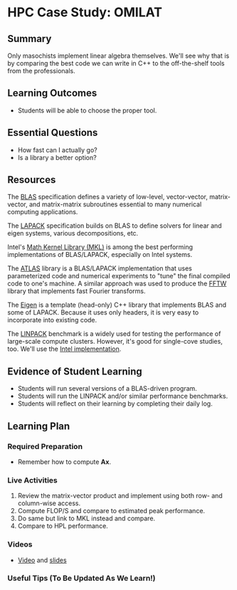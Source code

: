<!--
This "lecture" or "lesson" template is adapted from the one provided here:
 http://www.buffalo.edu/ubcei/enhance/teaching/lesson-planning.html
Although the page produced from this is learner-facing, some of the
lesson plan structure
-->

# HPC Case Study: OMILAT

## Summary

<!--
Short description of the lesson.
-->

Only masochists implement linear algebra themselves.  We'll see
why that is by comparing the best code we can write in C++ to the
off-the-shelf tools from the professionals.  

<!--
********* STAGE 1 - DESIRED RESULTS ********************************************
-->

## Learning Outcomes

<!--
      What course goals or outcomes will this lesson address?
-->

 - Students will be able to choose the proper tool.


## Essential Questions

<!--
      What question(s) will your students be able to answer by the end of
      instruction?
-->

 - How fast can I actually go?
 - Is a library a better option?

## Resources

<!--
      What resources can be made available to your student to support their
      active learning?
      What formats are best suited to complement your course material?
-->

The [BLAS](https://en.wikipedia.org/wiki/BLAS) specification defines
a variety of low-level, vector-vector, matrix-vector, and matrix-matrix
subroutines essential to many numerical computing applications.

The [LAPACK](https://en.wikipedia.org/wiki/LAPACK) specification
builds on BLAS to define solvers for linear and eigen systems,
various decompositions, etc.

Intel's [Math Kernel Library (MKL)](https://en.wikipedia.org/wiki/Math_Kernel_Library) is among the best performing
implementations of BLAS/LAPACK, especially on Intel systems.

The [ATLAS](https://en.wikipedia.org/wiki/Automatically_Tuned_Linear_Algebra_Software) library is a BLAS/LAPACK implementation that uses
parameterized code and numerical experiments to "tune"
the final compiled code to one's machine.  A similar approach
was used to produce the [FFTW](https://en.wikipedia.org/wiki/FFTW) library that implements fast Fourier
transforms.

The [Eigen](https://en.wikipedia.org/wiki/Eigen_(C%2B%2B_library)) is a
template (head-only) C++ library that implements BLAS and some of
LAPACK.  Because it uses only headers, it is very easy to incorporate into
existing code.

The [LINPACK](https://en.wikipedia.org/wiki/LINPACK_benchmarks)
benchmark is a widely used for testing the performance of
large-scale compute clusters.  However, it's good for single-cove
studies, too.  We'll use the [Intel implementation](https://software.intel.com/content/www/us/en/develop/documentation/mkl-windows-developer-guide/top/intel-math-kernel-library-benchmarks/intel-distribution-for-linpack-benchmark/overview-of-the-intel-distribution-for-linpack-benchmark.html).

<!--
********* STAGE 2 - ASSESSMENT EVIDENCE ****************************************
-->

##  Evidence of Student Learning

<!--
      How will you assess students’ prior knowledge?
      What criteria will be used to assess student performance?
      What evidence will be collected to demonstrate achievement?
      How will students reflect and self-assess their learning?
-->

  - Students will run several versions of a BLAS-driven program.
  - Students will run the LINPACK and/or similar performance
    benchmarks.
  - Students will reflect on their learning by completing their daily log.

<!--
********* STAGE 3 - LEARNING PLAN ****************************************
-->


## Learning Plan

<!--
List the steps in chronological order to create a timeline of what
will occur in your lesson.

Consider how each of the components below will be included in your
lesson if applicable:

   - Anticipatory Sets/Hooks
       * How will you introduce the material and capture their attention?
   - Teacher Modeling
       * What instructional content and techniques will be incorporated
         into this lesson?
   - Guided Practice
       * How will you scaffold information for your students?
       * How will collaborative learning be used?
   - Learning Activities
       * How will students actively engage with the material?
       * How will students work towards achievement of the learning outcomes?
   - Independent Practice
       * How will students show evidence of learning?
   - Reflection
       * What have you learned about your teaching and content covered in this unit?
       * What changes or adjustments could you make?
       * What were the strongest features of your unit?
       * What are your overall reflections in the course to this point?
   - Conclusion and Preview
       * What should students take away from this lesson?
       * What will happen next? Why?
-->

### Required Preparation

  - Remember how to compute $\mathbf{Ax}$.

### Live Activities

  1. Review the matrix-vector product and implement using both
     row- and column-wise access.
  2. Compute FLOP/S and compare to estimated peak performance.
  3. Do same but link to MKL instead and compare.
  4. Compare to HPL performance.

### Videos

- [Video](https://youtu.be/xl1-IUT1mfk)
  and [slides](https://github.com/robertsj/me701/blob/f2020/lectures/HPC_notes.ipynb)



### Useful Tips (To Be Updated As We Learn!)


<!--  

NOTES  




-->
